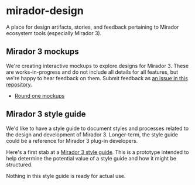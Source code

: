 # mirador-design
A place for design artifacts, stories, and feedback pertaining to Mirador ecosystem tools (especially Mirador 3).

## Mirador 3 mockups
We're creating interactive mockups to explore designs for Mirador 3. These are works-in-progress and do not include all details for all features, but we're happy to hear feedback on them. Submit feedback as [an issue in this repository](https://github.com/ProjectMirador/mirador-design/issues).

- [Round one mockups](https://github.com/ProjectMirador/mirador-design/wiki/Mirador-3---Round-One-Interactive-Designs)

## Mirador 3 style guide

We'd like to have a style guide to document styles and processes related to the design and development of Mirador 3. Longer-term, the style guide could be a reference for Mirador 3 plug-in developers.

Here's a first stab at a [Mirador 3 style guide](https://projectmirador.github.io/mirador-design/). This is a prototype intended to help determine the potential value of a style guide and how it might be structured. 

Nothing in this style guide is ready for actual use.
